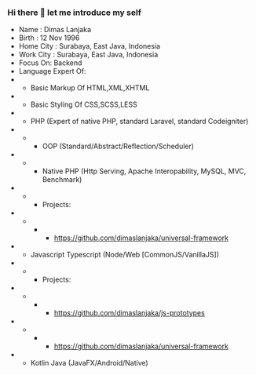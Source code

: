 ### Hi there 👋 let me introduce my self
- Name : Dimas Lanjaka 
- Birth : 12 Nov 1996 
- Home City : Surabaya, East Java, Indonesia 
- Work City : Surabaya, East Java, Indonesia
- Focus On: Backend
- Language Expert Of:
- - Basic Markup Of HTML,XML,XHTML
- - Basic Styling Of CSS,SCSS,LESS
- - PHP (Expert of native PHP, standard Laravel, standard Codeigniter)
- - - OOP (Standard/Abstract/Reflection/Scheduler)
- - - Native PHP (Http Serving, Apache Interopability, MySQL, MVC, Benchmark)
- - - Projects:
- - - - https://github.com/dimaslanjaka/universal-framework
- - Javascript Typescript (Node/Web [CommonJS/VanillaJS])
- - - Projects:
- - - - https://github.com/dimaslanjaka/js-prototypes
- - - - https://github.com/dimaslanjaka/universal-framework
- - Kotlin Java (JavaFX/Android/Native)

